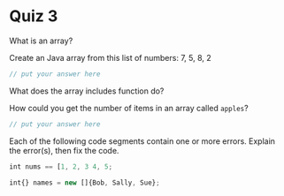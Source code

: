 # Quiz 3

What is an array?

Create an Java array from this list of numbers: 7, 5, 8, 2

```js
// put your answer here
```

What does the array includes function do?

How could you get the number of items in an array called `apples`?

```js
// put your answer here
```

Each of the following code segments contain one or more errors. Explain the error(s), then fix the code.

```js
int nums == [1, 2, 3 4, 5;
```

```js
int{} names = new []{Bob, Sally, Sue};
```
